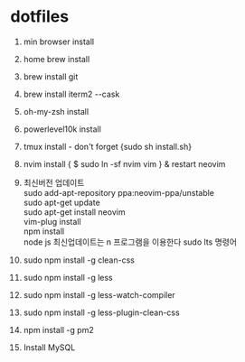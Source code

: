 # dotfiles

1. min browser install
2. home brew install
3. brew install git
4. brew install iterm2 --cask
5. oh-my-zsh install
6. powerlevel10k install
7. tmux install  - don't forget {sudo sh install.sh}
8. nvim install { $ sudo ln -sf nvim vim } & restart neovim 
9. 최신버전 업데이트 <br>
   sudo add-apt-repository ppa:neovim-ppa/unstable <br>
   sudo apt-get update <br>
   sudo apt-get install neovim <br>
   vim-plug install <br>
   npm install <br>
   node js 최신업데이트는 n 프로그램을 이용한다 sudo lts 명령어 <br>
    
10. sudo npm install -g clean-css 
11. sudo npm install -g less
12. sudo npm install -g less-watch-compiler
13. sudo npm install -g less-plugin-clean-css
14. npm install -g pm2
15. Install MySQL
